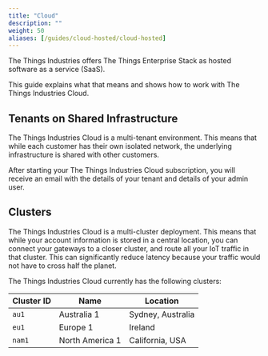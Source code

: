 ```yaml
---
title: "Cloud"
description: ""
weight: 50
aliases: [/guides/cloud-hosted/cloud-hosted]
---
```


The Things Industries offers The Things Enterprise Stack as hosted software as a service (SaaS). 

This guide explains what that means and shows how to work with The Things Industries Cloud.

<!--more-->

## Tenants on Shared Infrastructure

The Things Industries Cloud is a multi-tenant environment. This means that while each customer has their own isolated network, the underlying infrastructure is shared with other customers.

After starting your The Things Industries Cloud subscription, you will receive an email with the details of your tenant and details of your admin user.

## Clusters

The Things Industries Cloud is a multi-cluster deployment. This means that while your account information is stored in a central location, you can connect your gateways to a closer cluster, and route all your IoT traffic in that cluster. This can significantly reduce latency because your traffic would not have to cross half the planet.

The Things Industries Cloud currently has the following clusters:

| **Cluster ID** | **Name**        | **Location**      |
| -------------- | --------------- | ---------------   |
| `au1`          | Australia 1     | Sydney, Australia |
| `eu1`          | Europe 1        | Ireland           |
| `nam1`         | North America 1 | California, USA   |
